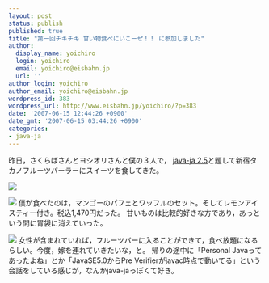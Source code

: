 ```yaml
---
layout: post
status: publish
published: true
title: "第一回チキチキ 甘い物食べにいこーぜ！！ に参加しました"
author:
  display_name: yoichiro
  login: yoichiro
  email: yoichiro@eisbahn.jp
  url: ''
author_login: yoichiro
author_email: yoichiro@eisbahn.jp
wordpress_id: 383
wordpress_url: http://www.eisbahn.jp/yoichiro/?p=383
date: '2007-06-15 12:44:26 +0900'
date_gmt: '2007-06-15 03:44:26 +0900'
categories:
- java-ja
---
```


昨日，さくらばさんとヨシオリさんと僕の３人で，
[java-ja 2.5](http://java-ja.yoshiori.org/index.php?%E7%AC%AC%E4%BA%8C.%E4%BA%94%E5%9B%9E)と題して新宿タカノフルーツパーラーにスイーツを食してきた。

[![](http://farm1.static.flickr.com/210/550327436_d1582e9311_m.jpg)](http://www.flickr.com/photos/yoichiro6642/550529401/)

[![](http://farm1.static.flickr.com/224/550529401_10eb99f5ac_m.jpg)](http://www.flickr.com/photos/yoichiro6642/550327436/)
僕が食べたのは，マンゴーのパフェとワッフルのセット。そしてレモンアイスティー付き。税込1,470円だった。
甘いものは比較的好きな方であり，あっという間に胃袋に消えていった。

[![](http://farm1.static.flickr.com/200/550327518_7f226fb77d_m.jpg)](http://www.flickr.com/photos/yoichiro6642/550327518/)
女性が含まれていれば，フルーツバーに入ることができて，食べ放題になるらしい。今度，嫁を連れていきたいな，と。
帰りの途中に「Personal Javaってあったよね」とか「JavaSE5.0からPre Verifierがjavac時点で動いてる」という会話をしている感じが，なんかjava-jaっぽくて好き。
